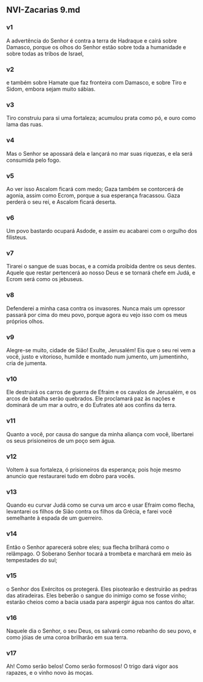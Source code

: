 ## NVI-Zacarias 9.md
### v1
 A advertência do Senhor é contra a terra de Hadraque e cairá sobre Damasco, porque os olhos do Senhor estão sobre toda a humanidade e sobre todas as tribos de Israel,
### v2
 e também sobre Hamate que faz fronteira com Damasco, e sobre Tiro e Sidom, embora sejam muito sábias.
### v3
 Tiro construiu para si uma fortaleza; acumulou prata como pó, e ouro como lama das ruas.
### v4
 Mas o Senhor se apossará dela e lançará no mar suas riquezas, e ela será consumida pelo fogo.
### v5
 Ao ver isso Ascalom ficará com medo; Gaza também se contorcerá de agonia, assim como Ecrom, porque a sua esperança fracassou. Gaza perderá o seu rei, e Ascalom ficará deserta.
### v6
 Um povo bastardo ocupará Asdode, e assim eu acabarei com o orgulho dos filisteus.
### v7
 Tirarei o sangue de suas bocas, e a comida proibida dentre os seus dentes. Aquele que restar pertencerá ao nosso Deus e se tornará chefe em Judá, e Ecrom será como os jebuseus.
### v8
 Defenderei a minha casa contra os invasores. Nunca mais um opressor passará por cima do meu povo, porque agora eu vejo isso com os meus próprios olhos.
### v9
 Alegre-se muito, cidade de Sião! Exulte, Jerusalém! Eis que o seu rei vem a você, justo e vitorioso, humilde e montado num jumento, um jumentinho, cria de jumenta.
### v10
 Ele destruirá os carros de guerra de Efraim e os cavalos de Jerusalém, e os arcos de batalha serão quebrados. Ele proclamará paz às nações e dominará de um mar a outro, e do Eufrates até aos confins da terra.
### v11
 Quanto a você, por causa do sangue da minha aliança com você, libertarei os seus prisioneiros de um poço sem água.
### v12
 Voltem à sua fortaleza, ó prisioneiros da esperança; pois hoje mesmo anuncio que restaurarei tudo em dobro para vocês.
### v13
 Quando eu curvar Judá como se curva um arco e usar Efraim como flecha, levantarei os filhos de Sião contra os filhos da Grécia, e farei você semelhante à espada de um guerreiro.  
### v14
 Então o Senhor aparecerá sobre eles; sua flecha brilhará como o relâmpago. O Soberano Senhor tocará a trombeta e marchará em meio às tempestades do sul;
### v15
 o Senhor dos Exércitos os protegerá. Eles pisotearão e destruirão as pedras das atiradeiras. Eles beberão o sangue do inimigo como se fosse vinho; estarão cheios como a bacia usada para aspergir água nos cantos do altar.
### v16
 Naquele dia o Senhor, o seu Deus, os salvará como rebanho do seu povo, e como jóias de uma coroa brilharão em sua terra.
### v17
 Ah! Como serão belos! Como serão formosos! O trigo dará vigor aos rapazes, e o vinho novo às moças.
